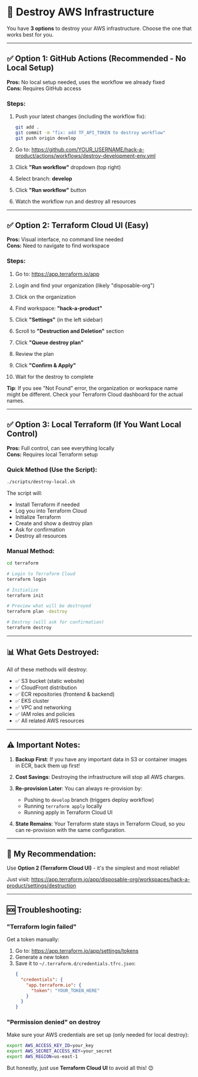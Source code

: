 # 🧹 Destroy AWS Infrastructure

You have **3 options** to destroy your AWS infrastructure. Choose the one that works best for you.

---

## ✅ **Option 1: GitHub Actions (Recommended - No Local Setup)**

**Pros:** No local setup needed, uses the workflow we already fixed  
**Cons:** Requires GitHub access

### Steps:
1. Push your latest changes (including the workflow fix):
   ```bash
   git add .
   git commit -m "fix: add TF_API_TOKEN to destroy workflow"
   git push origin develop
   ```

2. Go to: https://github.com/YOUR_USERNAME/hack-a-product/actions/workflows/destroy-development-env.yml

3. Click **"Run workflow"** dropdown (top right)

4. Select branch: **develop**

5. Click **"Run workflow"** button

6. Watch the workflow run and destroy all resources

---

## ✅ **Option 2: Terraform Cloud UI (Easy)**

**Pros:** Visual interface, no command line needed  
**Cons:** Need to navigate to find workspace

### Steps:
1. Go to: https://app.terraform.io/app

2. Login and find your organization (likely "disposable-org")

3. Click on the organization

4. Find workspace: **"hack-a-product"**

5. Click **"Settings"** (in the left sidebar)

6. Scroll to **"Destruction and Deletion"** section

7. Click **"Queue destroy plan"**

8. Review the plan

9. Click **"Confirm & Apply"**

10. Wait for the destroy to complete

**Tip**: If you see "Not Found" error, the organization or workspace name might be different. Check your Terraform Cloud dashboard for the actual names.

---

## ✅ **Option 3: Local Terraform (If You Want Local Control)**

**Pros:** Full control, can see everything locally  
**Cons:** Requires local Terraform setup

### Quick Method (Use the Script):
```bash
./scripts/destroy-local.sh
```

The script will:
- Install Terraform if needed
- Log you into Terraform Cloud
- Initialize Terraform
- Create and show a destroy plan
- Ask for confirmation
- Destroy all resources

### Manual Method:
```bash
cd terraform

# Login to Terraform Cloud
terraform login

# Initialize
terraform init

# Preview what will be destroyed
terraform plan -destroy

# Destroy (will ask for confirmation)
terraform destroy
```

---

## 📊 **What Gets Destroyed:**

All of these methods will destroy:
- ✅ S3 bucket (static website)
- ✅ CloudFront distribution
- ✅ ECR repositories (frontend & backend)
- ✅ EKS cluster
- ✅ VPC and networking
- ✅ IAM roles and policies
- ✅ All related AWS resources

---

## ⚠️ **Important Notes:**

1. **Backup First**: If you have any important data in S3 or container images in ECR, back them up first!

2. **Cost Savings**: Destroying the infrastructure will stop all AWS charges.

3. **Re-provision Later**: You can always re-provision by:
   - Pushing to `develop` branch (triggers deploy workflow)
   - Running `terraform apply` locally
   - Running apply in Terraform Cloud UI

4. **State Remains**: Your Terraform state stays in Terraform Cloud, so you can re-provision with the same configuration.

---

## 🎯 **My Recommendation:**

Use **Option 2 (Terraform Cloud UI)** - it's the simplest and most reliable!

Just visit: https://app.terraform.io/app/disposable-org/workspaces/hack-a-product/settings/destruction

---

## 🆘 **Troubleshooting:**

### "Terraform login failed"
Get a token manually:
1. Go to: https://app.terraform.io/app/settings/tokens
2. Generate a new token
3. Save it to `~/.terraform.d/credentials.tfrc.json`:
   ```json
   {
     "credentials": {
       "app.terraform.io": {
         "token": "YOUR_TOKEN_HERE"
       }
     }
   }
   ```

### "Permission denied" on destroy
Make sure your AWS credentials are set up (only needed for local destroy):
```bash
export AWS_ACCESS_KEY_ID=your_key
export AWS_SECRET_ACCESS_KEY=your_secret
export AWS_REGION=us-east-1
```

But honestly, just use **Terraform Cloud UI** to avoid all this! 😊

